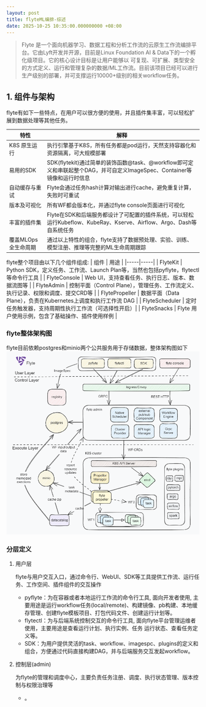 ```yaml
---
layout: post
title: flyteML编排-综述
date: 2025-10-25 10:35:00.000000000 +08:00
---
```


> Flyte 是一个面向机器学习、数据工程和分析工作流的云原生工作流编排平台。它由Lyft开发并开源，目前是Linux Foundation AI & Data下的一个孵化级项目。它的核心设计目标是让用户能够以 可复现、可扩展、类型安全 的方式定义、运行和管理复杂的数据/ML工作流。目前该项目已经可以进行生产级别的部署，并可支撑运行10000+级别的相关workflow任务。

## 1. 组件与架构

flyte有如下一些特点，在用户可以很方便的使用，并且插件集丰富，可以轻松扩展到数据处理等其他任务。

| 特性 | 解释 |
|-----|-----|
| K8S 原生运行 | 执行引擎基于K8S，所有任务都是pod运行，天然支持容器化和资源隔离，可大规模部署 |
| 易用的SDK | SDK(flytekit)通过简单的装饰函数@task、@workflow即可定义和串联起整个DAG，并可自定义ImageSpec、Container等镜像和运行时信息 |
| 自动缓存与重试 | Flyte会通过任务hash计算对输出进行cache，避免重复计算，失败时可重试 |
| 版本及可视化 | 所有WF都会版本化，并通过flyte console页面进行可视化 |
| 丰富的插件集 | Flyte在SDK和后端服务都设计了可配置的插件系统，可以轻松运行Kubeflow、KubeRay、Kserve、Airflow、Argo、Dash等自系统任务 |
| 覆盖MLOps全生命周期 | 通过以上特性的组合，flyte支持了数据预处理、实验、训练、模型注册、推理等完整的ML生命周期跟踪 |

flyte整个项目由以下几个组件组成:
| 组件 | 用途 |
|-----|-----|
| FlyteKit | Python SDK，定义任务、工作流、Launch Plan等，当然也包括pyflyte，flytectl等命令行工具 |
| FlyteConsole | Web UI，支持查看任务、执行日志、版本、数据流图等 |
| FlyteAdmin | 控制平面（Control Plane），管理任务、工作流定义、执行记录、权限和调度、提交CRD等 |
| FlytePropeller | 数据平面（Data Plane），负责在Kubernetes上调度和执行工作流 DAG |
| FlyteScheduler | 定时任务触发器，支持周期性执行工作流（可选择性开启）|
| FlyteSnacks | Flyte 用户使用示例，包含了基础操作、插件使用样例 |

### flyte整体架构图

flyte目前依赖postgres和minio两个公共服务用于存储数据，整体架构图如下
![flyte_overview](/images/flyte/1/flyte-overview.png)

### 分层定义

1. 用户层

    flyte与用户交互入口，通过命令行、WebUI、SDK等工具提供工作流、运行任务、工作空间、插件组件的交互操作

   * pyflyte：为在容器或者本地运行工作流的命令行工具, 面向开发者使用, 主要用途是运行workflow任务(local/remote)、构建镜像、pb构建、本地缓存管理、创建flyte模板项目、打包代码文件、创建运行计划等。
   * flytectl：为与后端系统控制交互的命令行工具, 面向flyte平台管理运维者使用，主要用途是查看运行计划、执行实例、任务 运行状态、查看任务定义等。
   * SDK：为用户提供灵活的task、workflow、imagespc、plugins的定义和组合，方便通过代码直接构建DAG，并与后端服务交互发起workflow。

2. 控制层(admin)

    为flyte的管理和调度中心，主要负责任务注册、调度、执行状态管理、版本控制与权限治理等

    * 。